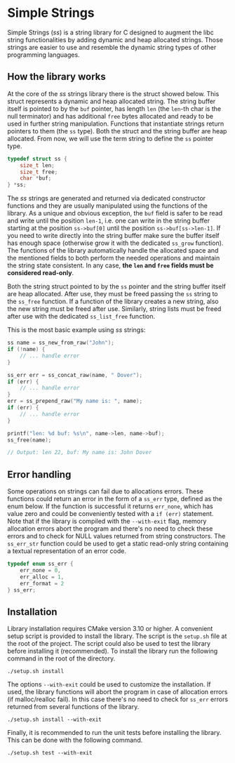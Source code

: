 # Simple Strings

Simple Strings (_ss_) is a string library for C designed to augment the libc string functionalities by
adding dynamic and heap allocated strings. Those strings are easier to use and resemble the dynamic
string types of other programming languages.

## How the library works

At the core of the _ss_ strings library there is the struct showed below. This struct represents a dynamic
and heap allocated string. The string buffer itself is pointed to by the `buf` pointer, has length `len` 
(the `len`-th char is the null terminator) and has additional `free` bytes allocated and ready to be used 
in further string manipulation. Functions that instantiate strings return pointers to them (the `ss` type). 
Both the struct and the string buffer are heap allocated. From now, we will use the term string to define
the `ss` pointer type.  

```c
typedef struct ss {
    size_t len;
    size_t free;
    char *buf;
} *ss;
```

The _ss_ strings are generated and returned via dedicated constructor functions and they are usually 
manipulated using the functions of the library. As a unique and obvious exception, the `buf` field is 
safer to be read and write until the position `len-1`, i.e. one can write in the string buffer starting
at the position `ss->buf[0]` until the position `ss->buf[ss->len-1]`. If you need to write directly 
into the string buffer make sure the buffer itself has enough space (otherwise grow it with the dedicated 
`ss_grow` function). The functions of the library automatically handle the allocated space and the mentioned 
fields to both perform the needed operations and maintain the string state consistent. In any case, **the
`len` and `free` fields must be considered read-only**. 

Both the string struct pointed to by the `ss` pointer and the string buffer itself are heap allocated. After
use, they must be freed passing the `ss` string to the `ss_free` function. If a function of the library 
creates a new string, also the new string must be freed after use. Similarly, string lists must be freed
after use with the dedicated `ss_list_free` function.

This is the most basic example using _ss_ strings: 
```c
ss name = ss_new_from_raw("John");
if (!name) {
    // ... handle error
}

ss_err err = ss_concat_raw(name, " Dover");
if (err) {
    // ... handle error
}
err = ss_prepend_raw("My name is: ", name);
if (err) {
    // ... handle error
}

printf("len: %d buf: %s\n", name->len, name->buf);
ss_free(name);

// Output: len 22, buf: My name is: John Dover
```

## Error handling

Some operations on strings can fail due to allocations errors. These functions could return an error in
the form of a `ss_err` type, defined as the enum below. If the function is successful it returns `err_none`,
which has value zero and could be conveniently tested with a `if (err)` statement. Note that if the library
is compiled with the `--with-exit` flag, memory allocation errors abort the program and there's no need 
to check these errors and to check for NULL values returned from string constructors. The `ss_err_str` function 
could be used to get a static read-only string containing a textual representation of an error code.

```c
typedef enum ss_err {
    err_none = 0,
    err_alloc = 1,
    err_format = 2
} ss_err;
```

## Installation

Library installation requires CMake version 3.10 or higher. A convenient setup script is provided to
install the library. The script is the `setup.sh` file at the root of the project. The script could
also be used to test the library before installing it (recommended). To install the library run the
following command in the root of the directory.

```shell
./setup.sh install
```

The options `--with-exit` could be used to customize the installation. If used, the library functions
will abort the program in case of allocation errors (if malloc/realloc fail). In this case there's no
need to check for `ss_err` errors returned from several functions of the library.

```shell
./setup.sh install --with-exit
```

Finally, it is recommended to run the unit tests before installing the library. This can be done with
the following command.

```shell
./setup.sh test --with-exit
```



